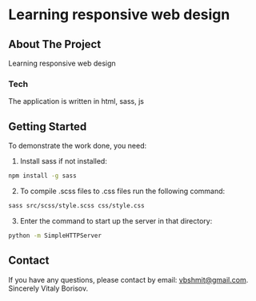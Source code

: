 # Learning responsive web design

## About The Project

Learning responsive web design

### Tech

The application is written in html, sass, js

## Getting Started

To demonstrate the work done, you need:

1. Install sass if not installed:

```sh
npm install -g sass
```

2. To compile .scss files to .css files run the following command:

```sh
sass src/scss/style.scss css/style.css
```

3. Enter the command to start up the server in that directory:

```sh
python -m SimpleHTTPServer
```

## Contact

If you have any questions, please contact by email: vbshmit@gmail.com.
Sincerely Vitaly Borisov.
